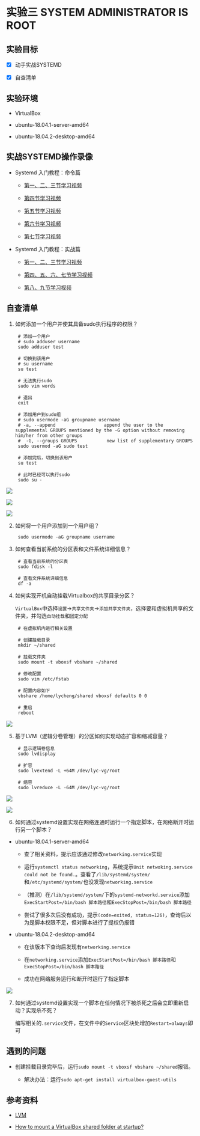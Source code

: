 # 实验三 SYSTEM ADMINISTRATOR IS ROOT

## 实验目标

- [x] 动手实战SYSTEMD

- [x] 自查清单

## 实验环境

- VirtualBox

- ubuntu-18.04.1-server-amd64

- ubuntu-18.04.2-desktop-amd64

## 实战SYSTEMD操作录像

- Systemd 入门教程：命令篇

    - [第一、二、三节学习视频](https://asciinema.org/a/S4jqNgHELkzyn0jqDKXFZ5CfF)

    - [第四节学习视频](https://asciinema.org/a/TpuAx7ut3RRwQIt1Yh4sNDmKr)

    - [第五节学习视频](https://asciinema.org/a/2TzTV9n8CjgpMvBd0Jq55ln3K)

    - [第六节学习视频](https://asciinema.org/a/CLDFaYG63zokXyVFjWAQlPlYG)

    - [第七节学习视频](https://asciinema.org/a/9UorOhAnSzKuKUUwo4uSp2X2F)

- Systemd 入门教程：实战篇

    - [第一、二、三节学习视频](https://asciinema.org/a/wYYfhEP1wnJtI3vzGkarniiW2)

    - [第四、五、六、七节学习视频](https://asciinema.org/a/KW4y1aBt8jFmnWjhhVuBsUVMu)

    - [第八、九节学习视频](https://asciinema.org/a/xVWzCgiQaUSEKGKnhylBbFhz5)

## 自查清单

1. 如何添加一个用户并使其具备sudo执行程序的权限？

        # 添加一个用户
        # sudo adduser username
        sudo adduser test
    
        # 切换到该用户
        # su username
        su test
    
        # 无法执行sudo
        sudo vim words
    
        # 退出
        exit
    
        # 添加用户到sudo组
        # sudo usermode -aG groupname username
        # -a, --append                  append the user to the supplemental GROUPS mentioned by the -G option without removing him/her from other groups
        #  -G, --groups GROUPS           new list of supplementary GROUPS
        sudo usermod -aG sudo test
    
        # 添加完后，切换到该用户
        su test
    
        # 此时已经可以执行sudo
        sudo su -

![](img/Q1-0.PNG)

![](img/Q1-1.PNG)

![](img/Q1-2.PNG)

2. 如何将一个用户添加到一个用户组？

        sudo usermode -aG groupname username

3. 如何查看当前系统的分区表和文件系统详细信息？

        # 查看当前系统的分区表
        sudo fdisk -l
    
        # 查看文件系统详细信息
        df -a

4. 如何实现开机自动挂载Virtualbox的共享目录分区？

    `VirtualBox`中选择`设置`->`共享文件夹`->`添加共享文件夹`，选择要和虚拟机共享的文件夹，并勾选`自动挂载`和`固定分配`

        # 在虚拟机内进行相关设置
    
        # 创建挂载目录
        mkdir ~/shared
    
        # 挂载文件夹
        sudo mount -t vboxsf vbshare ~/shared
    
        # 修改配置
        sudo vim /etc/fstab
    
        # 配置内容如下
        vbshare /home/lycheng/shared vboxsf defaults 0 0
    
        # 重启
        reboot

![](img/Q4-0.PNG)

5. 基于LVM（逻辑分卷管理）的分区如何实现动态扩容和缩减容量？

        # 显示逻辑卷信息
        sudo lvdisplay
    
        # 扩容
        sudo lvextend -L +64M /dev/lyc-vg/root
    
        # 缩容
        sudo lvreduce -L -64M /dev/lyc-vg/root

![](img/Q5-0.PNG)

![](img/Q5-1.PNG)

6. 如何通过systemd设置实现在网络连通时运行一个指定脚本，在网络断开时运行另一个脚本？

- ubuntu-18.04.1-server-amd64

    - 查了相关资料，提示应该通过修改`networking.service`实现

    - 运行`systemctl status networking`，系统提示`Unit netwoking.service could not be found.`。查看了`/lib/systemd/system/`和`/etc/systemd/system/`也没发现`networking.service`

    - （推测）在`/lib/systemd/system/`下的`systemd-networkd.service`添加`ExecStartPost=/bin/bash 脚本路径`和`ExecStopPost=/bin/bash 脚本路径`

    - 尝试了很多次后没有成功，提示`(code=exited, status=126)`，查询后以为是脚本权限不足，但对脚本进行了提权仍报错

- ubuntu-18.04.2-desktop-amd64

    - 在该版本下查询后发现有`networking.service`

    - 在`networking.service`添加`ExecStartPost=/bin/bash 脚本路径`和`ExecStopPost=/bin/bash 脚本路径`

    - 成功在网络服务运行和断开时运行了指定脚本

![](img/Q6-0.PNG)

7. 如何通过systemd设置实现一个脚本在任何情况下被杀死之后会立即重新启动？实现杀不死？

    编写相关的`.service`文件，在文件中的`Service`区块处增加`Restart=always`即可

## 遇到的问题

- 创建挂载目录完毕后，运行`sudo mount -t vboxsf vbshare ~/shared`报错。

    - 解决办法：运行`sudo apt-get install virtualbox-guest-utils`

## 参考资料

- [LVM](https://wiki.ubuntu.com/Lvm)

- [How to mount a VirtualBox shared folder at startup?](https://askubuntu.com/questions/252853/how-to-mount-a-virtualbox-shared-folder-at-startup)